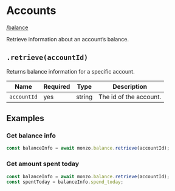 # Accounts

[/balance](https://docs.monzo.com/#balance)

Retrieve information about an account’s balance.

## `.retrieve(accountId)`

Returns balance information for a specific account.

| Name        | Required | Type   | Description            |
| ----------- | -------- | ------ | ---------------------- |
| `accountId` | yes      | string | The id of the account. |

## Examples

### Get balance info

```javascript
const balanceInfo = await monzo.balance.retrieve(accountId);
```

### Get amount spent today

```javascript
const balanceInfo = await monzo.balance.retrieve(accountId);
const spentToday = balanceInfo.spend_today;
```
